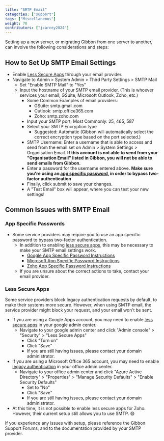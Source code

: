```yaml
---
title: "SMTP Email"
categories: ["support"]
tags: ["Miscellaneous"]
weight: 70
contributors: ["jcarney2024"]
---
```

Setting up a new server, or migrating Gibbon from one server to another, can involve the following considerations and steps:

## How to Set Up SMTP Email Settings

* Enable [Less Secure Apps](#less-secure-apps) through your email provider.
* Navigate to Admin > System Admin > Third Party Settings > SMTP Mail
  * Set "Enable SMTP Mail" to "Yes"
  * Input the hostname of your SMTP email provider. (This is whoever services your email; GSuite, Microsoft Outlook, Zoho, etc.)
    * Some Common Examples of email providers:
      * GSuite: smtp.gmail.com
      * Outlook: smtp.office365.com
      * Zoho: smtp.zoho.com
    * Input your SMTP port; Most Commonly: 25, 465, 587
    * Select your SMTP Encryption type
      * Suggested: Automatic (Gibbon will automatically select the correct encryption type based on the port selected.)
    * SMTP Username: Enter a username that is able to access and send from the email set on Admin > System Settings > Organisation Email. **If this account is not able to send from your "Organisation Email" listed in Gibbon, you will not be able to send emails from Gibbon.**
    * Enter a password for the username entered above. **Make sure you're using an [app specific password](#app-specific-passwords), in order to bypass two-factor authentication**
    * Finally, click submit to save your changes.
    * A "Test Email" box will appear, where you can test your new settings!

## Common Issues with SMTP Email

### App Specific Passwords

* Some service providers may require you to use an app specific password to bypass two-factor authentication.
  * In addition to enabling [less secure apps](#less-secure-apps), this may be necessary to make your SMTP email settings work.
    * [Google App Specific Password Instructions](https://support.google.com/accounts/answer/185833?hl=en)
    * [Microsoft App Specific Password Instructions](https://support.microsoft.com/en-us/account-billing/using-app-passwords-with-apps-that-don-t-support-two-step-verification-5896ed9b-4263-e681-128a-a6f2979a7944)
    * [Zoho App Specific Password Instructions](https://help.zoho.com/portal/en/kb/bigin/channels/email/articles/generate-an-app-specific-password)
  * If you are unsure about the correct actions to take, contact your email provider.

### Less Secure Apps

Some service providers block legacy authentication requests by default, to make their systems more secure. However, when using SMTP email, the service provider might block your request, and your email won't be sent.

* If you are using a Google Apps account, you may need to enable [less secure apps](https://support.google.com/a/answer/6260879) in your google admin center.
  * Navigate to your google admin center and click "Admin console" > "Security" > "Less Secure Apps"
    * Click "Turn on"
    * Click "Save"
    * If you are still having issues, please contact your domain administrator.
* If you are using a Microsoft Office 365 account, you may need to enable [legacy authentication](http://woshub.com/enable-modern-basic-auth-microsoft-365/) in your office admin center.
  * Navigate to your office admin center and click "Azure Active Directory" > "Properties" > "Manage Security Defaults" > "Enable Security Defaults"
    * Set to "No"
    * Click "Save"
    * If you are still having issues, please contact your domain administrator.
* At this time, it is not possible to enable less secure apps for Zoho. However, their current setup still allows you to use SMTP. 😄

If you experience any issues with setup, please reference the Gibbon Support Forums, and to the documentation provided by your SMTP provider.
